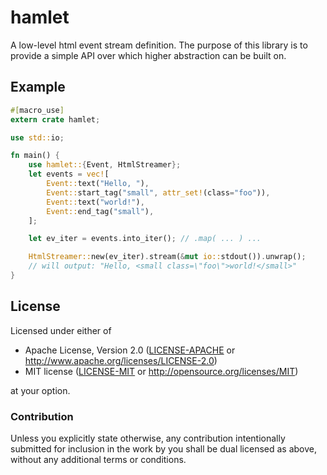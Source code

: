 # hamlet

A low-level html event stream definition. The purpose of this library is to
provide a simple API over which higher abstraction can be built on.

## Example

```rust
#[macro_use]
extern crate hamlet;

use std::io;

fn main() {
    use hamlet::{Event, HtmlStreamer};
    let events = vec![
        Event::text("Hello, "),
        Event::start_tag("small", attr_set!(class="foo")),
        Event::text("world!"),
        Event::end_tag("small"),
    ];

    let ev_iter = events.into_iter(); // .map( ... ) ...

    HtmlStreamer::new(ev_iter).stream(&mut io::stdout()).unwrap();
    // will output: "Hello, <small class=\"foo\">world!</small>"
}
```

## License

Licensed under either of

 * Apache License, Version 2.0 ([LICENSE-APACHE](LICENSE-APACHE) or http://www.apache.org/licenses/LICENSE-2.0)
 * MIT license ([LICENSE-MIT](LICENSE-MIT) or http://opensource.org/licenses/MIT)

at your option.

### Contribution

Unless you explicitly state otherwise, any contribution intentionally submitted
for inclusion in the work by you shall be dual licensed as above, without any
additional terms or conditions.
